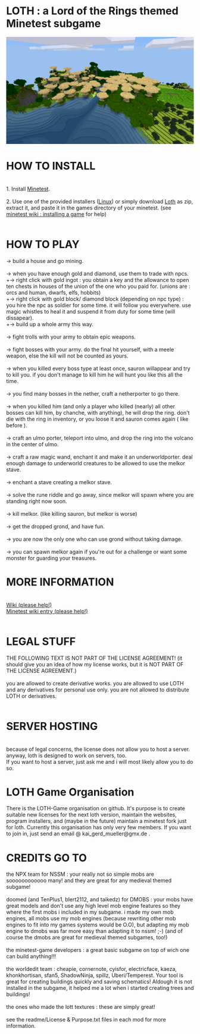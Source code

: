 <!DOCTYPE html>
<html>
<body>
  <h1>LOTH : a Lord of the Rings themed Minetest subgame</h1>
  <img src="https://github.com/LOTH-Game/loth-game.github.io/blob/master/loth-1.5-screenie.png?raw=true"></img>
  <h1>HOW TO INSTALL</h1>
  </br>
  1. Install <a href="https://www.minetest.net/">Minetest</a>.</br>
</br>
  2. Use one of the provided installers (<a href="https://github.com/LOTH-Game/LOTH-installers">Linux</a>) or simply download <a href="https://github.com/KaiGerdMueller/LOTH-1.5/archive/master.zip">Loth</a> as zip, extract it, and paste it in the games directory of your minetest. (see <a href=https://wiki.minetest.net/Games#Using_a_game>minetest wiki : installing a game</a> for help)</br>
</br>
<h1>HOW TO PLAY</h1>
<p>
  -> build a house and go mining.</br>
</br>
-> when you have enough gold and diamond, use them to trade with npcs.</br>
+-> right click with gold ingot : you obtain a key and the allowance to open ten chests in houses of the union of the one who you paid for. (unions are : orcs and human, dwarfs, elfs, hobbits)</br>
+-> right click with gold block/ diamond block (depending on npc type) : you hire the npc as soldier for some time. it will follow you everywhere. use magic whistles to heal it and suspend it from duty for some time (will dissapear).</br>
+-> build up a whole army this way.</br>
</br>
-> fight trolls with your army to obtain epic weapons.</br>
</br>
-> fight bosses with your army. do the final hit yourself, with a meele weapon, else the kill will not be counted as yours.</br>
</br>
-> when you killed every boss type at least once, sauron willappear and try to kill you. if you don't manage to kill him he will hunt you like this all the time.</br>
</br>
-> you find many bosses in the nether, craft a netherporter to go there.</br>
</br>
-> when you killed him (and only a player who killed (nearly) all other bosses can kill him, by chanche, with anything), he will drop the ring. don't die with the ring in inventory, or you loose it and sauron comes again ( like before ).</br>
</br>
-> craft an ulmo porter, teleport into ulmo, and drop the ring into the volcano in the center of ulmo.</br>
</br>
-> craft a raw magic wand, enchant it and make it an underworldporter. deal enough damage to underworld creatures to be allowed to use the melkor stave.</br>
</br>
-> enchant a stave creating a melkor stave.</br>
</br>
-> solve the rune riddle and go away, since melkor will spawn where you are standing right now soon.</br>
</br>
-> kill melkor. (like killing sauron, but melkor is worse)</br>
</br>
-> get the dropped grond, and have fun.</br>
</br>
-> you are now the only one who can use grond without taking damage.</br>
</br>
-> you can spawn melkor again if you're out for a challenge or want some monster for guarding your treasures.</br>
  </p>
<h1>MORE INFORMATION</h1>
</br>
<a href="https://lothminetest.wikia.com/wiki/LOTH_Wiki">Wiki (please help!)</a></br>
<a href="https://wiki.minetest.net/Games/LOTH">Minetest wiki entry (please help!)</a></br>
</br>
<h1>LEGAL STUFF</h1>
<p>
THE FOLLOWING TEXT IS NOT PART OF THE LICENSE AGREEMENT! (it should give you an idea of how my license works, but it is NOT PART OF THE LICENSE AGREEMENT.)</br> 
  </br>
  you are allowed to create derivative works. you are allowed to use LOTH and any derivatives for personal use only. you are not allowed to distribute LOTH or derivatives.</br>
</br>
<h1>SERVER HOSTING</h1>
</br>
because of legal concerns, the license does not allow you to host a server. anyway, loth is designed to work on servers, too.</br> If you want to host a server, just ask me and i will most likely allow you to do so.
  </p>
  <h1>LOTH Game Organisation</h1>
<p>
There is the LOTH-Game organisation on github.
It's purpose is to create suitable new licenses for the next loth version, maintain the websites, program installers, and (maybe in the future) maintain a minetest fork just for loth. Currently this organisation has only very few members. If you want to join in, just send an email @ kai_gerd_mueller@gmx.de . 
<p>
<h1>CREDITS GO TO</h1>
<p>
the NPX team for NSSM : your really not so simple mobs are soooooooooooo many! and they are great for any medieval themed subgame!</br>
</br>
doomed (and TenPlus1, blert2112, and taikedz) for DMOBS : your mobs have great models and don't use any high level mob engine features so they where the first mobs i included in my subgame. i made my own mob engines, all mobs use my mob engines (because rewriting other mob engines to fit into my games systems would be O.O), but adapting my mob engine to dmobs was far more easy than adapting it to nssm! ;-) (and of course the dmobs are great for medieval themed subgames, too!)</br>
</br>
the minetest-game developers : a great basic subgame on top of wich one can build anything!!!</br>
</br>
the worldedit team : cheapie, cornernote, cyisfor, electricface, kaeza, khonkhortisan, sfan5, ShadowNinja, spillz, Uberi/Temperest. Your tool is great for creating buildings quickly and saving schematics! Aldough it is not installed in the subgame, it helped me a lot when i started creating trees and buildings!</br>
</br>
the ones who made the lott textures : these are simply great!</br>
</br>
see the readme/License & Purpose.txt files in each mod for more information.</br>
  </p>
</body>
</html>
